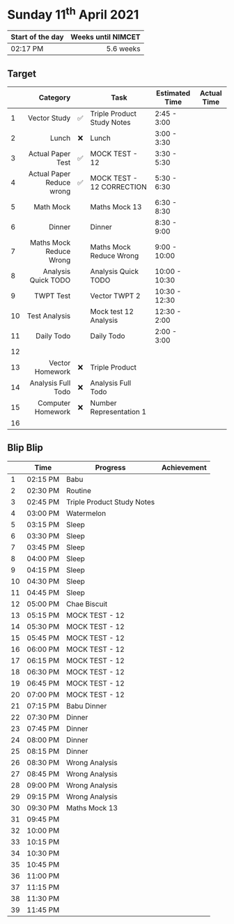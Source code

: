 # Sunday 11<sup>th</sup> April 2021

| Start of the day | Weeks until NIMCET |
| ---------------- | -----------------: |
| 02:17 PM | 5.6 weeks |

## Target
|  |Category|      |Task| Estimated Time | Actual Time |
| - | -: | :-: | - | - | - |
| 1 |              Vector Study |  ✅   | Triple Product Study Notes | 2:45 - 3:00    |       |
| 2 |                     Lunch |  ❌   | Lunch                      | 3:00 - 3:30    |       |
| 3 |         Actual Paper Test |  ✅   | MOCK TEST - 12             | 3:30 - 5:30    |       |
| 4 | Actual Paper Reduce wrong |  ✅   | MOCK TEST - 12 CORRECTION  | 5:30 - 6:30    |       |
| 5 |                 Math Mock |      | Maths Mock 13              | 6:30 - 8:30    |     |
| 6 |                    Dinner |      | Dinner                     | 8:30 - 9:00    |     |
| 7 |   Maths Mock Reduce Wrong |      | Maths Mock Reduce Wrong    | 9:00 - 10:00   |     |
| 8 |       Analysis Quick TODO |      | Analysis Quick TODO        | 10:00 - 10:30  |     |
| 9 |                 TWPT Test |      | Vector TWPT 2              | 10:30 - 12:30  |     |
| 10 |             Test Analysis |      | Mock test 12 Analysis      | 12:30 - 2:00   |     |
| 11 |                Daily Todo |      | Daily Todo                 | 2:00 - 3:00    |   |
| 12 |                           |      |                            |                | |
| 13 |           Vector Homework |  ❌   | Triple Product             |                |   |
| 14 |        Analysis Full Todo |  ❌   | Analysis Full Todo         |                |   |
| 15 | Computer Homework | ❌ | Number Representation 1 |  |   |
| 16 |                           |      |                            |                |   |


## Blip Blip

| |Time|Progress| Achievement   |
| - | - | - | - |
| 1 | 02:15 PM | Babu | |
| 2 | 02:30 PM | Routine | |
| 3 | 02:45 PM | Triple Product Study Notes | |
| 4 | 03:00 PM | Watermelon | |
| 5 | 03:15 PM | Sleep | |
| 6 | 03:30 PM | Sleep | |
| 7 | 03:45 PM | Sleep | |
| 8 | 04:00 PM | Sleep | |
| 9 | 04:15 PM | Sleep | |
| 10 | 04:30 PM | Sleep | |
| 11 | 04:45 PM | Sleep | |
| 12 | 05:00 PM | Chae Biscuit | |
| 13 | 05:15 PM | MOCK TEST - 12 | |
| 14 | 05:30 PM | MOCK TEST - 12 | |
| 15 | 05:45 PM | MOCK TEST - 12 | |
| 16 | 06:00 PM | MOCK TEST - 12 | |
| 17 | 06:15 PM | MOCK TEST - 12 | |
| 18 | 06:30 PM | MOCK TEST - 12 | |
| 19 | 06:45 PM | MOCK TEST - 12 | |
| 20 | 07:00 PM | MOCK TEST - 12 | |
| 21 | 07:15 PM | Babu Dinner | |
| 22 | 07:30 PM | Dinner | |
| 23 | 07:45 PM | Dinner | |
| 24 | 08:00 PM | Dinner | |
| 25 | 08:15 PM | Dinner | |
| 26 | 08:30 PM | Wrong Analysis | |
| 27 | 08:45 PM | Wrong Analysis | |
| 28 | 09:00 PM | Wrong Analysis | |
| 29 | 09:15 PM | Wrong Analysis | |
| 30 | 09:30 PM | Maths Mock 13 | |
| 31 | 09:45 PM | | |
| 32 | 10:00 PM | | |
| 33 | 10:15 PM | | |
| 34 | 10:30 PM | | |
| 35 | 10:45 PM | | |
| 36 | 11:00 PM | | |
| 37 | 11:15 PM | | |
| 38 | 11:30 PM | | |
| 39 | 11:45 PM | | |

